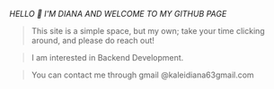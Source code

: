*HELLO 👋 I'M DIANA AND WELCOME TO MY GITHUB PAGE*

> This site is a simple space, but my own; take your time clicking around, and please do reach out!

> I am interested in Backend Development.

> You can contact me through gmail @kaleidiana63gmail.com
